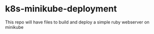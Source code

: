 # k8s-minikube-deployment
This repo will have files to build and deploy a simple ruby webserver on minikube
